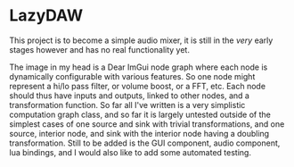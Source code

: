 # LazyDAW

This project is to become a simple audio mixer, it is still in the *very* early stages however and has no real functionality yet.

The image in my head is a Dear ImGui node graph where each node is dynamically configurable with various features. So one node might represent a hi/lo pass filter, or volume boost, or a FFT, etc. Each node should thus have inputs and outputs, linked to other nodes, and a transformation function. So far all I've written is a very simplistic computation graph class, and so far it is largely untested outside of the simplest cases of one source and sink with trivial transformations, and one source, interior node, and sink with the interior node having a doubling transformation. Still to be added is the GUI component, audio component, lua bindings, and I would also like to add some automated testing.


